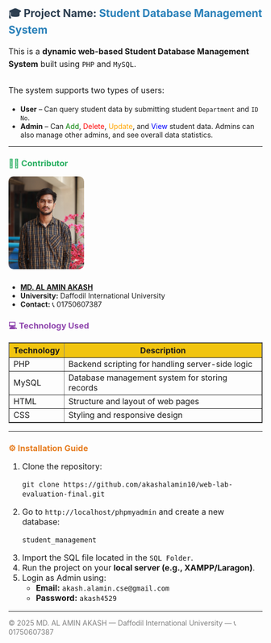 <h2 style="color: #2c3e50;">🎓 Project Name: <span style="color:#2980b9;">Student Database Management System</span></h2>

<p style="font-size: 16px; line-height: 1.6;">
  This is a <strong>dynamic web-based Student Database Management System</strong> built using <code>PHP</code> and <code>MySQL</code>.<br><br>
  The system supports two types of users:
  <ul>
    <li><strong>User</strong> – Can query student data by submitting student <code>Department</code> and <code>ID No</code>.</li>
    <li><strong>Admin</strong> – Can <span style="color:green;">Add</span>, <span style="color:red;">Delete</span>, <span style="color:orange;">Update</span>, and <span style="color:blue;">View</span> student data. Admins can also manage other admins, and see overall data statistics.</li>
  </ul>
</p>

<hr>

<h3 style="color: #27ae60;">👨‍💻 Contributor</h3>

<img src="akash.jpg" alt="MD. AL AMIN AKASH" width="150" style="border-radius: 10px; margin-bottom: 10px;">

<ul>
  <li><a href="https://github.com/akashalamin10" target="_blank"><strong>MD. AL AMIN AKASH</strong></a></li>
  <li><strong>University:</strong> Daffodil International University</li>
  <li><strong>Contact:</strong> 📞 01750607387</li>
</ul>

<h3 style="color: #8e44ad;">💻 Technology Used</h3>

<table border="1" cellpadding="8" cellspacing="0" style="border-collapse: collapse; font-size: 16px;">
  <thead style="background-color: #f1c40f;">
    <tr>
      <th>Technology</th>
      <th>Description</th>
    </tr>
  </thead>
  <tbody>
    <tr>
      <td>PHP</td>
      <td>Backend scripting for handling server-side logic</td>
    </tr>
    <tr>
      <td>MySQL</td>
      <td>Database management system for storing records</td>
    </tr>
    <tr>
      <td>HTML</td>
      <td>Structure and layout of web pages</td>
    </tr>
    <tr>
      <td>CSS</td>
      <td>Styling and responsive design</td>
    </tr>
  </tbody>
</table>

<hr>

<h3 style="color: #e67e22;">⚙️ Installation Guide</h3>
<ol style="font-size: 16px;">
  <li>Clone the repository:
    <pre><code>git clone https://github.com/akashalamin10/web-lab-evaluation-final.git</code></pre>
  </li>
  <li>Go to <code>http://localhost/phpmyadmin</code> and create a new database:
    <pre><code>student_management</code></pre>
  </li>
  <li>Import the SQL file located in the <code>SQL Folder</code>.</li>
  <li>Run the project on your <strong>local server (e.g., XAMPP/Laragon)</strong>.</li>
  <li>Login as Admin using:
    <ul>
      <li><strong>Email:</strong> <code>akash.alamin.cse@gmail.com</code></li>
      <li><strong>Password:</strong> <code>akash4529</code></li>
    </ul>
  </li>
</ol>

<hr>

<p style="color: gray;">© 2025 MD. AL AMIN AKASH — Daffodil International University — 📞 01750607387</p>
